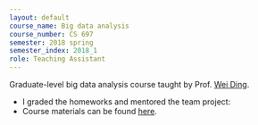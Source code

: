```yaml
---
layout: default
course_name: Big data analysis 
course_number: CS 697
semester: 2018 spring 
semester_index: 2018_1
role: Teaching Assistant
---
```

Graduate-level big data analysis course taught by Prof. [Wei Ding](https://www.cs.umb.edu/~ding). 
- I graded the homeworks and mentored the team project:
- Course materials can be found [here](https://www.cs.umb.edu/~ding/history/480_697_fall_2016/). 
